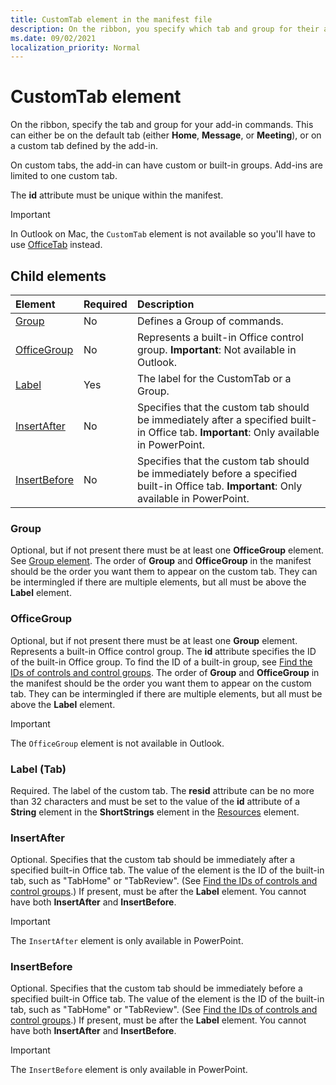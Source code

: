```yaml
---
title: CustomTab element in the manifest file
description: On the ribbon, you specify which tab and group for their add-in commands.
ms.date: 09/02/2021
localization_priority: Normal
---
```


# CustomTab element

On the ribbon, specify the tab and group for your add-in commands. This can either be on the default tab (either **Home**, **Message**, or **Meeting**), or on a custom tab defined by the add-in.

On custom tabs, the add-in can have custom or built-in groups. Add-ins are limited to one custom tab.

The **id** attribute must be unique within the manifest.

> [!IMPORTANT]
> In Outlook on Mac, the `CustomTab` element is not available so you'll have to use [OfficeTab](officetab.md) instead.

## Child elements

|  Element |  Required  |  Description  |
|:-----|:-----|:-----|
|  [Group](group.md)      | No |  Defines a Group of commands.  |
|  [OfficeGroup](#officegroup)      | No |  Represents a built-in Office control group. **Important**: Not available in Outlook. |
|  [Label](#label-tab)      | Yes |  The label for the CustomTab or a Group.  |
|  [InsertAfter](#insertafter)      | No |  Specifies that the custom tab should be immediately after a specified built-in Office tab. **Important**: Only available in PowerPoint. |
|  [InsertBefore](#insertbefore)      | No |  Specifies that the custom tab should be immediately before a specified built-in Office tab. **Important**: Only available in PowerPoint. |

### Group

Optional, but if not present there must be at least one **OfficeGroup** element. See [Group element](group.md). The order of **Group** and **OfficeGroup** in the manifest should be the order you want them to appear on the custom tab. They can be intermingled if there are multiple elements, but all must be above the **Label** element.

### OfficeGroup

Optional, but if not present there must be at least one **Group** element. Represents a built-in Office control group. The **id** attribute specifies the ID of the built-in Office group. To find the ID of a built-in group, see [Find the IDs of controls and control groups](../../design/built-in-button-integration.md#find-the-ids-of-controls-and-control-groups). The order of **Group** and **OfficeGroup** in the manifest should be the order you want them to appear on the custom tab. They can be intermingled if there are multiple elements, but all must be above the **Label** element.

> [!IMPORTANT]
> The `OfficeGroup` element is not available in Outlook.

### Label (Tab)

Required. The label of the custom tab. The **resid** attribute can be no more than 32 characters and must be set to the value of the **id** attribute of a **String** element in the **ShortStrings** element in the [Resources](resources.md) element.

### InsertAfter

Optional. Specifies that the custom tab should be immediately after a specified built-in Office tab. The value of the element is the ID of the built-in tab, such as "TabHome" or "TabReview". (See [Find the IDs of controls and control groups](../../design/built-in-button-integration.md#find-the-ids-of-controls-and-control-groups).) If present, must be after the **Label** element. You cannot have both **InsertAfter** and **InsertBefore**.

> [!IMPORTANT]
> The `InsertAfter` element is only available in PowerPoint.

### InsertBefore

Optional. Specifies that the custom tab should be immediately before a specified built-in Office tab. The value of the element is the ID of the built-in tab, such as "TabHome" or "TabReview". (See [Find the IDs of controls and control groups](../../design/built-in-button-integration.md#find-the-ids-of-controls-and-control-groups).)  If present, must be after the **Label** element. You cannot have both **InsertAfter** and **InsertBefore**.

> [!IMPORTANT]
> The `InsertBefore` element is only available in PowerPoint.
